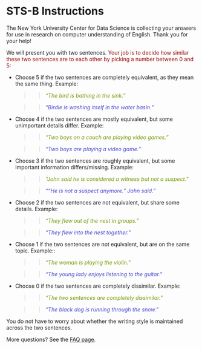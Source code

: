 # STS-B Instructions

The New York University Center for Data Science is collecting your answers for use in research on computer understanding of English. Thank you for your help!
<br/>

We will present you with two sentences. <span style="color:rgb(153, 0, 0)">Your job is to decide how similar these two sentences are to each other by picking a number between 0 and 5</span>:

+ Choose 5 if the two sentences are completely equivalent, as they mean the same thing. Example:

	> > <span style="color:rgb(115, 153, 0)"> _“The bird is bathing in the sink.”_ </span>
	
	> > <span style="color:rgb(71, 71, 209)"> _“Birdie is washing itself in the water basin.”_ </span>

+ Choose 4 if the two sentences are mostly equivalent, but some unimportant details differ. Example:

	> > <span style="color:rgb(115, 153, 0)"> _“Two boys on a couch are playing video games.”_ </span>
	
	> > <span style="color:rgb(71, 71, 209)"> _“Two boys are playing a video game.”_ </span>

+ Choose 3 if the two sentences are roughly equivalent, but some important information differs/missing. Example:

	> > <span style="color:rgb(115, 153, 0)"> _“John said he is considered a witness but not a suspect.”_ </span>

	> > <span style="color:rgb(71, 71, 209)"> _““He is not a suspect anymore.” John said.”_ </span>

+ Choose 2 if the two sentences are not equivalent, but share some details. Example: 
	
	> > <span style="color:rgb(115, 153, 0)"> _“They flew out of the nest in groups.”_ </span>

	> > <span style="color:rgb(71, 71, 209)"> _“They flew into the nest together.”_ </span>

+ Choose 1 if the two sentences are not equivalent, but are on the same topic. Example::
	
	> > <span style="color:rgb(115, 153, 0)"> _“The woman is playing the violin.”_ </span>

	> > <span style="color:rgb(71, 71, 209)"> _“The young lady enjoys listening to the guitar.”_ </span>

+ Choose 0 if the two sentences are completely dissimilar. Example:

	> > <span style="color:rgb(115, 153, 0)"> _“The two sentences are completely dissimilar.”_ </span>

	> > <span style="color:rgb(71, 71, 209)"> _“The black dog is running through the snow.”_ </span>
 
You do not have to worry about whether the writing style is maintained across the two sentences.

More questions? See the [FAQ page](https://nyu-mll.github.io/GLUE-human-performance/sts-faq).
